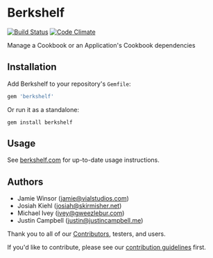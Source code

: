 Berkshelf
=========
[![Build Status](https://travis-ci.org/RiotGames/berkshelf.png)](https://travis-ci.org/RiotGames/berkshelf)
[![Code Climate](https://codeclimate.com/badge.png)](https://codeclimate.com/github/RiotGames/berkshelf)

Manage a Cookbook or an Application's Cookbook dependencies

Installation
------------
Add Berkshelf to your repository's `Gemfile`:

```ruby
gem 'berkshelf'
```

Or run it as a standalone:

    gem install berkshelf

Usage
-----
See [berkshelf.com](http://berkshelf.com) for up-to-date usage instructions.

Authors
-------
- Jamie Winsor (<jamie@vialstudios.com>)
- Josiah Kiehl (<josiah@skirmisher.net>)
- Michael Ivey (<ivey@gweezlebur.com>)
- Justin Campbell (<justin@justincampbell.me>)

Thank you to all of our [Contributors](https://github.com/RiotGames/berkshelf/graphs/contributors), testers, and users.

If you'd like to contribute, please see our [contribution guidelines](https://github.com/RiotGames/berkshelf/blob/master/CONTRIBUTING.md) first.
